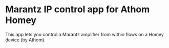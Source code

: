 # Marantz IP control app for Athom Homey

This app lets you control a Marantz amplifier from within flows on a Homey device (by Athom).
